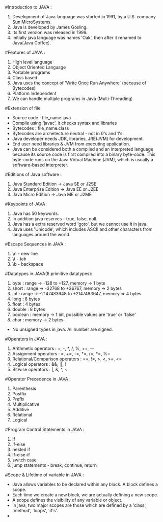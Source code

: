 #Introduction to JAVA :
1. Development of Java language was started in 1991, by a U.S. company Sun MicroSystems.
2. Java is developed by James Gosling.
3. Its first version was released in 1996.
4. Initially java language was names 'Oak', then after it renamed to Java(Java Coffee).

#Features of JAVA :
1. High level language
2. Object Oriented Language
3. Portable programs
4. Class based
5. Java uses the concept of 'Write Once Run Anywhere' (because of Bytecodes)
6. Platform Independent
7. We can handle multiple programs in Java (Multi-Threading)

#Extension of file
- Source code : file_name.java
- Compile using 'javac', it checks syntax and libraries
- Bytecodes : file_name.class
- Bytecodes are archetecture neutral - not in 0's and 1's.
- Java developer needs JDK, libraries, JRE(JVM) for development.
- End user need libraries & JVM from executing application.
- Java can be considered both a compiled and an interpreted language because its source code is first compiled into a binary byte-code. This byte-code runs on the Java Virtual Machine (JVM), which is usually a software-based interpreter.

#Editions of Java software :
1. Java Standard Edition -> Java SE or J2SE
2. Java Enterprise Edition -> Java EE or J2EE
3. Java Micro Edition -> Java ME or J2ME

#Keypoints of JAVA :
1. Java has 50 keywords.
2. In addition java reserves - true, false, null.
3. Java has a extra reserved word 'goto', but we cannot use it in java.
4. Java uses 'Unicode', which includes ASCII and other characters from languages around the world.

#Escape Sequences in JAVA :
1. \n - new line
2. \t - tab
3. \b - backspace

#Datatypes in JAVA(8 primitive datatypes):
1. byte : range -> -128 to +127, memory -> 1 byte
2. short : range -> -32768 to +36767, memory -> 2 bytes
3. int : range -> -2147483648 to +2147483647, memory => 4 bytes
4. long : 8 bytes
5. float : 4 bytes
6. double : 8 bytes
7. boolean : memory -> 1 bit, possible values are 'true' or 'false'
8. char : memory -> 2 bytes

- No unsigned types in java. All number are signed.

#Operators in JAVA :
1. Arithmetic operators : +, -, *, /, %, ++, --
2. Assignment operators : =, +=, -=, *=, /=, *=, %=
3. Relational/Comparison operators : ==, !=, >, <, >=, <=
4. Logical operators : &&, ||, !
5. Bitwise operators : |, &, ^, ~

#Operator Precedence in JAVA :
1. Parenthesis
2. Postfix
3. Prefix
4. Multiplicative
5. Additive
6. Relational
7. Logical

#Program Control Statements in JAVA :
1. if
2. if-else
3. nested if
4. if-else-if
5. switch case
6. jump statements - break, continue, return

#Scope & Lifetime of variable in JAVA :
- Java allows variables to be declared within any block. A block defines a scope.
- Each time we create a new block, we are actually defining a new scope.
- A scope defines the visibility of any variable or object.
- In java, two major scopes are those which are defined by a 'class', 'method', 'loops', 'if's'.
-   
